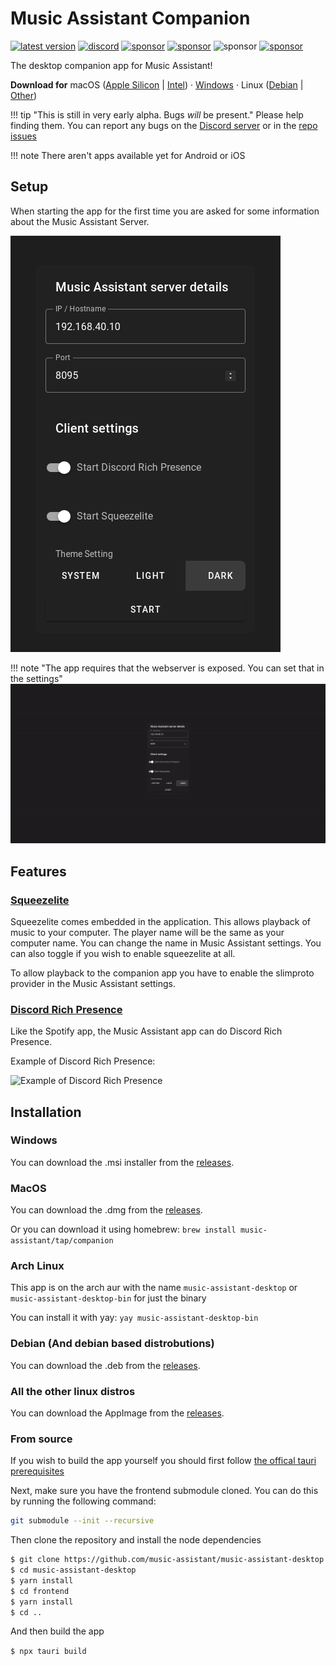 # Music Assistant Companion
[![latest version](https://img.shields.io/github/release/music-assistant/music-assistant-desktop?display_name=tag&include_prereleases&label=Latest%20version)](https://github.com/music-assistant/music-assistant-desktop/releases/latest)
[![discord](https://img.shields.io/discord/753947050995089438?label=Discord&logo=discord&color=5865F2)](https://discord.gg/kaVm8hGpne)
[![sponsor](https://img.shields.io/github/sponsors/music-assistant?label=sponsors)](https://github.com/sponsors/music-assistant)
[![sponsor](https://img.shields.io/static/v1?label=Licence&message=Apache-2.0&color=000)](https://github.com/music-assistant/music-assistant-desktop/blob/main/LICENSE)
![sponsor](https://img.shields.io/static/v1?label=Bundled%20Size&message=25.1MB&color=0974B4)
[![sponsor](https://img.shields.io/static/v1?label=Stage&message=Alpha&color=2BB4AB)](https://github.com/music-assistant/music-assistant-desktop/blob/main/LICENSE)

The desktop companion app for Music Assistant!

**Download for** macOS ([Apple Silicon](https://github.com/music-assistant/music-assistant-desktop/releases/download/v0.0.45/Music.Assistant.Companion_0.0.45_aarch64.dmg) | [Intel](https://github.com/music-assistant/music-assistant-desktop/releases/download/v0.0.45/Music.Assistant.Companion_0.0.45_x64.dmg)) · [Windows](https://github.com/music-assistant/music-assistant-desktop/releases/download/v0.0.45/Music.Assistant.Companion_0.0.45_x64_en-US.msi) · Linux ([Debian](https://github.com/music-assistant/music-assistant-desktop/releases/download/v0.0.45/music-assistant-companion_0.0.45_amd64.deb) | [Other](https://github.com/music-assistant/music-assistant-desktop/releases/download/v0.0.45/music-assistant-companion_0.0.45_amd64.AppImage))
 
!!! tip "This is still in very early alpha. Bugs *will* be present."
    Please help finding them. You can report any bugs on the [Discord server](https://discord.gg/kaVm8hGpne) or in the [repo issues](https://github.com/music-assistant/music-assistant-desktop/issues)

!!! note
    There aren't apps available yet for Android or iOS

## Setup

When starting the app for the first time you are asked for some information about the Music Assistant Server.

![image](assets/screenshots/companion-app-config.png)

!!! note "The app requires that the webserver is exposed. You can set that in the settings"
    ![How to fix](assets/screenshots/cant_connect_error.gif)

## Features

### [Squeezelite](https://en.wikipedia.org/wiki/Squeezelite)

Squeezelite comes embedded in the application. This allows playback of music to your computer. The player name will be the same as your computer name. You can change the name in Music Assistant settings. You can also toggle if you wish to enable squeezelite at all.

To allow playback to the companion app you have to enable the slimproto provider in the Music Assistant settings.

### [Discord Rich Presence](https://discord.com/developers/docs/rich-presence/how-to#so-what-is-it)

Like the Spotify app, the Music Assistant app can do Discord Rich Presence.

Example of Discord Rich Presence:

![Example of Discord Rich Presence](https://github.com/music-assistant/companion/assets/74015378/8de18bac-b963-4aba-bb61-5730b41759a9)

## Installation

### Windows

You can download the .msi installer from the [releases](https://github.com/music-assistant/companion/releases/latest/).

### MacOS

You can download the .dmg from the [releases](https://github.com/music-assistant/companion/releases/latest/).

Or you can download it using homebrew: `brew install music-assistant/tap/companion`

### Arch Linux

This app is on the arch aur with the name `music-assistant-desktop` or `music-assistant-desktop-bin` for just the binary

You can install it with yay: `yay music-assistant-desktop-bin`

### Debian (And debian based distrobutions)

You can download the .deb from the [releases](https://github.com/music-assistant/companion/releases/latest/).

### All the other linux distros

You can download the AppImage from the [releases](https://github.com/music-assistant/companion/releases/latest/).

### From source

If you wish to build the app yourself you should first follow [the offical tauri prerequisites](https://tauri.app/v1/guides/getting-started/prerequisites)

Next, make sure you have the frontend submodule cloned. You can do this by running the following command:

```bash
git submodule --init --recursive
```

Then clone the repository and install the node dependencies

```bash
$ git clone https://github.com/music-assistant/music-assistant-desktop --recursive
$ cd music-assistant-desktop
$ yarn install
$ cd frontend
$ yarn install
$ cd ..
```

And then build the app

`$ npx tauri build`
